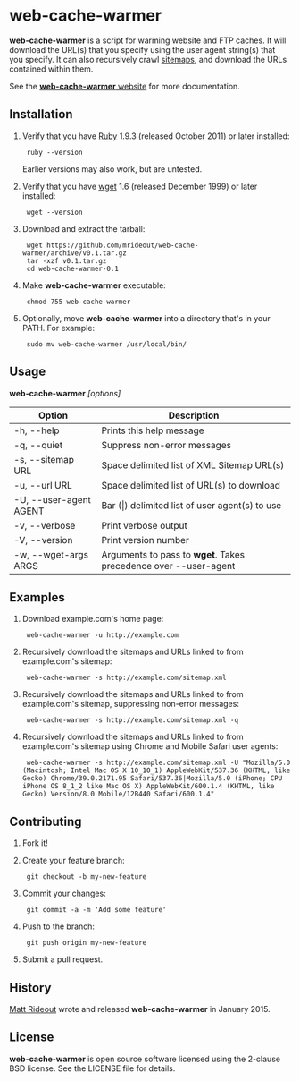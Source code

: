 # web-cache-warmer
 
**web-cache-warmer** is a script for warming website and FTP caches. It will download the URL(s) that you specify using the user agent string(s) that you specify. It can also recursively crawl [sitemaps](http://www.sitemaps.org/), and download the URLs contained within them.

See the [**web-cache-warmer** website](http://webcachewarmer.com/) for more documentation.

## Installation

1. Verify that you have [Ruby](https://www.ruby-lang.org/) 1.9.3 (released October 2011) or later installed:

        ruby --version

    Earlier versions may also work, but are untested.

2. Verify that you have [wget](https://www.gnu.org/software/wget/) 1.6 (released December 1999) or later installed:

        wget --version

3. Download and extract the tarball:

        wget https://github.com/mrideout/web-cache-warmer/archive/v0.1.tar.gz
        tar -xzf v0.1.tar.gz
        cd web-cache-warmer-0.1

4. Make **web-cache-warmer** executable:

        chmod 755 web-cache-warmer

5. Optionally, move **web-cache-warmer** into a directory that's in your PATH. For example:

        sudo mv web-cache-warmer /usr/local/bin/
 
## Usage

**web-cache-warmer** *[options]*

| Option                 | Description     
-------------------------|------------------------------------
| -h, --help             | Prints this help message
| -q, --quiet            | Suppress non-error messages
| -s, --sitemap URL      | Space delimited list of XML Sitemap URL(s)
| -u, --url URL          | Space delimited list of URL(s) to download
| -U, --user-agent AGENT | Bar (&#124;) delimited list of user agent(s) to use
| -v, --verbose          | Print verbose output
| -V, --version          | Print version number
| -w, --wget-args ARGS   | Arguments to pass to **wget**. Takes precedence over --user-agent

## Examples

1. Download example.com's home page:

        web-cache-warmer -u http://example.com

2. Recursively download the sitemaps and URLs linked to from example.com's sitemap:

        web-cache-warmer -s http://example.com/sitemap.xml

2. Recursively download the sitemaps and URLs linked to from example.com's sitemap, suppressing non-error messages:

        web-cache-warmer -s http://example.com/sitemap.xml -q

4. Recursively download the sitemaps and URLs linked to from example.com's sitemap using Chrome and Mobile Safari user agents:

        web-cache-warmer -s http://example.com/sitemap.xml -U "Mozilla/5.0 (Macintosh; Intel Mac OS X 10_10_1) AppleWebKit/537.36 (KHTML, like Gecko) Chrome/39.0.2171.95 Safari/537.36|Mozilla/5.0 (iPhone; CPU iPhone OS 8_1_2 like Mac OS X) AppleWebKit/600.1.4 (KHTML, like Gecko) Version/8.0 Mobile/12B440 Safari/600.1.4"
 
## Contributing
 
1. Fork it!

2. Create your feature branch:

        git checkout -b my-new-feature

3. Commit your changes:

        git commit -a -m 'Add some feature'

4. Push to the branch:

        git push origin my-new-feature

5. Submit a pull request.
 
## History

[Matt Rideout](https://www.mattrideout.com/) wrote and released **web-cache-warmer** in January 2015. 
 
## License
 
**web-cache-warmer** is open source software licensed using the 2-clause BSD license. See the LICENSE file for details.
